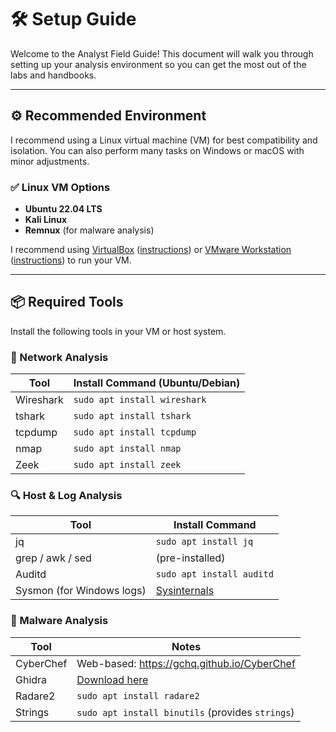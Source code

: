 # 🛠️ Setup Guide

Welcome to the Analyst Field Guide! This document will walk you through setting up your analysis environment so you can get the most out of the labs and handbooks.

---

## ⚙️ Recommended Environment

I recommend using a Linux virtual machine (VM) for best compatibility and isolation. You can also perform many tasks on Windows or macOS with minor adjustments.

### ✅ Linux VM Options
- **Ubuntu 22.04 LTS**
- **Kali Linux**
- **Remnux** (for malware analysis)

I recommend using [VirtualBox](https://www.virtualbox.org/) ([instructions](https://www.tomshardware.com/how-to/set-up-virtual-machines-with-virtualbox)) or [VMware Workstation](https://www.vmware.com/products/desktop-hypervisor/workstation-and-fusion) ([instructions](https://www.wikihow.com/Create-a-Virtual-Machine-on-Your-PC-with-VMware-Workstation)) to run your VM. 

---

## 📦 Required Tools

Install the following tools in your VM or host system.

### 📡 Network Analysis
| Tool         | Install Command (Ubuntu/Debian) |
|--------------|---------------------------------|
| Wireshark    | `sudo apt install wireshark`    |
| tshark       | `sudo apt install tshark`       |
| tcpdump      | `sudo apt install tcpdump`      |
| nmap         | `sudo apt install nmap`         |
| Zeek         | `sudo apt install zeek`         |

### 🔍 Host & Log Analysis
| Tool           | Install Command |
|----------------|-----------------|
| jq             | `sudo apt install jq`         |
| grep / awk / sed | (pre-installed)             |
| Auditd         | `sudo apt install auditd`     |
| Sysmon (for Windows logs) | [Sysinternals](https://learn.microsoft.com/en-us/sysinternals/downloads/sysmon) |

### 🧪 Malware Analysis
| Tool         | Notes |
|--------------|-------|
| CyberChef    | Web-based: https://gchq.github.io/CyberChef |
| Ghidra       | [Download here](https://ghidra-sre.org/) |
| Radare2      | `sudo apt install radare2` |
| Strings      | `sudo apt install binutils` (provides `strings`) |

